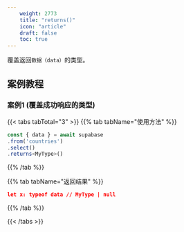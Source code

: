 ```yaml
---
    weight: 2773
    title: "returns()"
    icon: "article"
    draft: false
    toc: true
---
```


覆盖返回`数据（data）`的类型。

## 案例教程
### 案例1  (覆盖成功响应的类型)

{{< tabs tabTotal="3" >}}
{{% tab tabName="使用方法" %}}
  ```ts
const { data } = await supabase
  .from('countries')
  .select()
  .returns<MyType>()
  ```

{{% /tab %}}


{{% tab tabName="返回结果" %}}

```json
let x: typeof data // MyType | null
```

{{% /tab %}}

{{< /tabs >}}